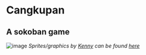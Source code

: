 # Cangkupan
## A sokoban game
![image](https://github.com/adguscott/cangkupan/assets/64635766/b37b6222-41be-442c-8364-253adac34cac)
*Sprites/graphics by [Kenny](https://kenney.nl/) can be found [here](https://opengameart.org/content/sokoban-100-tiles)*
